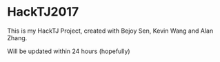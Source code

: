 # HackTJ2017

This is my HackTJ Project, created with Bejoy Sen, Kevin Wang and Alan Zhang.

Will be updated within 24 hours (hopefully)